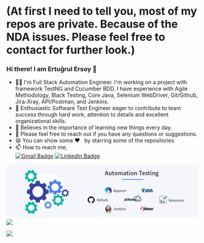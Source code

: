 # (At first I need to tell you, most of my repos are private. Because of the NDA issues. Please feel free to contact for further look.)

### Hi there! I am Ertuğrul Ersoy 👋

-  🙋‍♀️ I'm Full Stack Automation Engineer. I'm working on a project with framework TestNG and Cucumber BDD. I have experience with Agile Methodology, Black Testing, Core Java, Selenium WebDriver, Git/Github, Jira-Xray, API/Postman, and Jenkins.
-  👯  Enthusiastic Software Test Engineer eager to contribute to team success through hard work, attention to details and excellent organizational skills.
-  📝  Believes in the importance of learning new things every day. 
-  💬 Please feel free to reach out if you have any questions or suggestions.
-  😄 You can show some   ❤️  &nbsp; by starring some of the repositories
-  📫 How to reach me;<br>
[![Gmail Badge](https://img.shields.io/badge/Gmail-D14836?style=for-the-badge&logo=gmail&logoColor=white)](https://mail.google.com/mail/u/0/?hl=tr&tf=cm&fs=1&to=eertugrulersoy@gmail.com)
[![LinkedIn Badge](https://img.shields.io/badge/LinkedIn-0077B5?style=for-the-badge&logo=linkedin&logoColor=white)](https://www.linkedin.com/in/ertugrul-ersoy/)

<img src="https://github.com/Ersoy46/Ersoy46/blob/main/ss.jpeg?raw=true">
<img align="center" src="https://github-readme-stats.vercel.app/api/top-langs/?username=Ersoy46&layout=compact&theme=merko" />


![](https://komarev.com/ghpvc/?username=Ersoy46)
<br>
